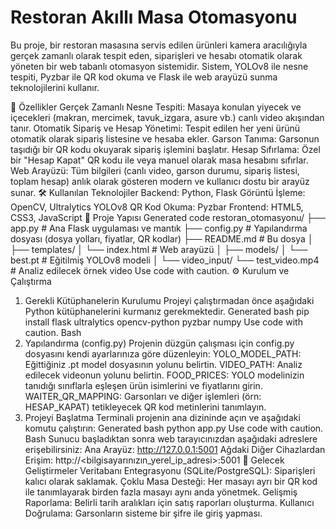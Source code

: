# Restoran Akıllı Masa Otomasyonu
Bu proje, bir restoran masasına servis edilen ürünleri kamera aracılığıyla gerçek zamanlı olarak tespit eden, siparişleri ve hesabı otomatik olarak yöneten bir web tabanlı otomasyon sistemidir. Sistem, YOLOv8 ile nesne tespiti, Pyzbar ile QR kod okuma ve Flask ile web arayüzü sunma teknolojilerini kullanır.
<!-- Buraya kendi arayüzünüzün bir ekran görüntüsünü ekleyebilirsiniz. -->
🚀 Özellikler
Gerçek Zamanlı Nesne Tespiti: Masaya konulan yiyecek ve içecekleri (makran, mercimek, tavuk_izgara, asure vb.) canlı video akışından tanır.
Otomatik Sipariş ve Hesap Yönetimi: Tespit edilen her yeni ürünü otomatik olarak sipariş listesine ve hesaba ekler.
Garson Tanıma: Garsonun taşıdığı bir QR kodu okuyarak sipariş işlemini başlatır.
Hesap Sıfırlama: Özel bir "Hesap Kapat" QR kodu ile veya manuel olarak masa hesabını sıfırlar.
Web Arayüzü: Tüm bilgileri (canlı video, garson durumu, sipariş listesi, toplam hesap) anlık olarak gösteren modern ve kullanıcı dostu bir arayüz sunar.
🛠️ Kullanılan Teknolojiler
Backend: Python, Flask
Görüntü İşleme: OpenCV, Ultralytics YOLOv8
QR Kod Okuma: Pyzbar
Frontend: HTML5, CSS3, JavaScript
📂 Proje Yapısı
Generated code
restoran_otomasyonu/
├── app.py             # Ana Flask uygulaması ve mantık
├── config.py          # Yapılandırma dosyası (dosya yolları, fiyatlar, QR kodlar)
├── README.md          # Bu dosya
│
├── templates/
│   └── index.html     # Web arayüzü
│
├── models/
│   └── best.pt        # Eğitilmiş YOLOv8 modeli
│
└── video_input/
    └── test_video.mp4 # Analiz edilecek örnek video
Use code with caution.
⚙️ Kurulum ve Çalıştırma
1. Gerekli Kütüphanelerin Kurulumu
Projeyi çalıştırmadan önce aşağıdaki Python kütüphanelerini kurmanız gerekmektedir.
Generated bash
pip install flask ultralytics opencv-python pyzbar numpy
Use code with caution.
Bash
2. Yapılandırma (config.py)
Projenin düzgün çalışması için config.py dosyasını kendi ayarlarınıza göre düzenleyin:
YOLO_MODEL_PATH: Eğittiğiniz .pt model dosyasının yolunu belirtin.
VIDEO_PATH: Analiz edilecek videonun yolunu belirtin.
FOOD_PRICES: YOLO modelinizin tanıdığı sınıflarla eşleşen ürün isimlerini ve fiyatlarını girin.
WAITER_QR_MAPPING: Garsonları ve diğer işlemleri (örn: HESAP_KAPAT) tetikleyecek QR kod metinlerini tanımlayın.
3. Projeyi Başlatma
Terminali projenin ana dizininde açın ve aşağıdaki komutu çalıştırın:
Generated bash
python app.py
Use code with caution.
Bash
Sunucu başladıktan sonra web tarayıcınızdan aşağıdaki adreslere erişebilirsiniz:
Ana Arayüz: http://127.0.0.1:5001
Ağdaki Diğer Cihazlardan Erişim: http://<bilgisayarınızın_yerel_ip_adresi>:5001
🔮 Gelecek Geliştirmeler
Veritabanı Entegrasyonu (SQLite/PostgreSQL): Siparişleri kalıcı olarak saklamak.
Çoklu Masa Desteği: Her masayı ayrı bir QR kod ile tanımlayarak birden fazla masayı aynı anda yönetmek.
Gelişmiş Raporlama: Belirli tarih aralıkları için satış raporları oluşturma.
Kullanıcı Doğrulama: Garsonların sisteme bir şifre ile giriş yapması.
